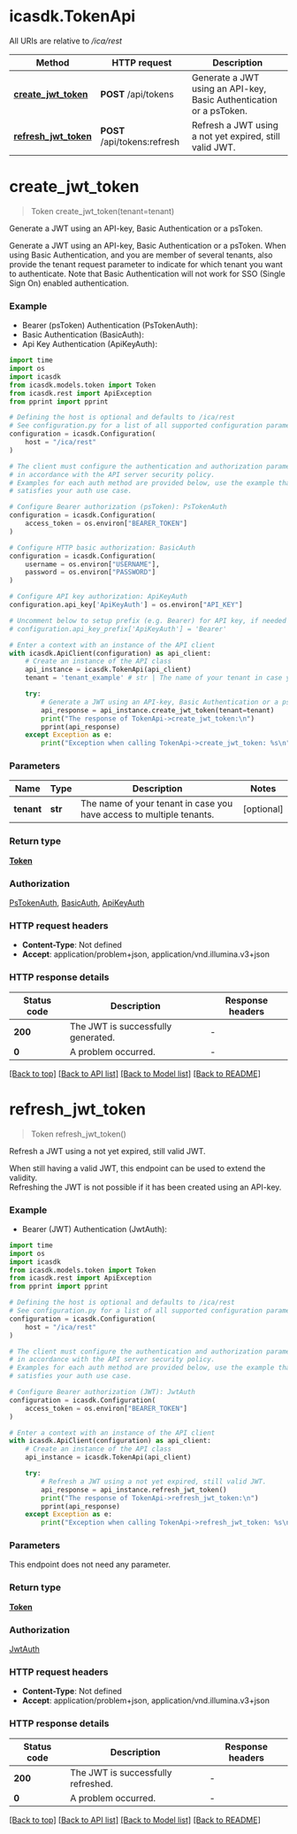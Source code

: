 # icasdk.TokenApi

All URIs are relative to */ica/rest*

Method | HTTP request | Description
------------- | ------------- | -------------
[**create_jwt_token**](TokenApi.md#create_jwt_token) | **POST** /api/tokens | Generate a JWT using an API-key, Basic Authentication or a psToken.
[**refresh_jwt_token**](TokenApi.md#refresh_jwt_token) | **POST** /api/tokens:refresh | Refresh a JWT using a not yet expired, still valid JWT.


# **create_jwt_token**
> Token create_jwt_token(tenant=tenant)

Generate a JWT using an API-key, Basic Authentication or a psToken.

Generate a JWT using an API-key, Basic Authentication or a psToken. When using Basic Authentication, and you are member of several tenants, also provide the tenant request parameter to indicate for which tenant you want to authenticate. Note that Basic Authentication will not work for SSO (Single Sign On) enabled authentication.

### Example

* Bearer (psToken) Authentication (PsTokenAuth):
* Basic Authentication (BasicAuth):
* Api Key Authentication (ApiKeyAuth):
```python
import time
import os
import icasdk
from icasdk.models.token import Token
from icasdk.rest import ApiException
from pprint import pprint

# Defining the host is optional and defaults to /ica/rest
# See configuration.py for a list of all supported configuration parameters.
configuration = icasdk.Configuration(
    host = "/ica/rest"
)

# The client must configure the authentication and authorization parameters
# in accordance with the API server security policy.
# Examples for each auth method are provided below, use the example that
# satisfies your auth use case.

# Configure Bearer authorization (psToken): PsTokenAuth
configuration = icasdk.Configuration(
    access_token = os.environ["BEARER_TOKEN"]
)

# Configure HTTP basic authorization: BasicAuth
configuration = icasdk.Configuration(
    username = os.environ["USERNAME"],
    password = os.environ["PASSWORD"]
)

# Configure API key authorization: ApiKeyAuth
configuration.api_key['ApiKeyAuth'] = os.environ["API_KEY"]

# Uncomment below to setup prefix (e.g. Bearer) for API key, if needed
# configuration.api_key_prefix['ApiKeyAuth'] = 'Bearer'

# Enter a context with an instance of the API client
with icasdk.ApiClient(configuration) as api_client:
    # Create an instance of the API class
    api_instance = icasdk.TokenApi(api_client)
    tenant = 'tenant_example' # str | The name of your tenant in case you have access to multiple tenants. (optional)

    try:
        # Generate a JWT using an API-key, Basic Authentication or a psToken.
        api_response = api_instance.create_jwt_token(tenant=tenant)
        print("The response of TokenApi->create_jwt_token:\n")
        pprint(api_response)
    except Exception as e:
        print("Exception when calling TokenApi->create_jwt_token: %s\n" % e)
```



### Parameters

Name | Type | Description  | Notes
------------- | ------------- | ------------- | -------------
 **tenant** | **str**| The name of your tenant in case you have access to multiple tenants. | [optional] 

### Return type

[**Token**](Token.md)

### Authorization

[PsTokenAuth](../README.md#PsTokenAuth), [BasicAuth](../README.md#BasicAuth), [ApiKeyAuth](../README.md#ApiKeyAuth)

### HTTP request headers

 - **Content-Type**: Not defined
 - **Accept**: application/problem+json, application/vnd.illumina.v3+json

### HTTP response details
| Status code | Description | Response headers |
|-------------|-------------|------------------|
**200** | The JWT is successfully generated. |  -  |
**0** | A problem occurred. |  -  |

[[Back to top]](#) [[Back to API list]](../README.md#documentation-for-api-endpoints) [[Back to Model list]](../README.md#documentation-for-models) [[Back to README]](../README.md)

# **refresh_jwt_token**
> Token refresh_jwt_token()

Refresh a JWT using a not yet expired, still valid JWT.

When still having a valid JWT, this endpoint can be used to extend the validity.<br>Refreshing the JWT is not possible if it has been created using an API-key.

### Example

* Bearer (JWT) Authentication (JwtAuth):
```python
import time
import os
import icasdk
from icasdk.models.token import Token
from icasdk.rest import ApiException
from pprint import pprint

# Defining the host is optional and defaults to /ica/rest
# See configuration.py for a list of all supported configuration parameters.
configuration = icasdk.Configuration(
    host = "/ica/rest"
)

# The client must configure the authentication and authorization parameters
# in accordance with the API server security policy.
# Examples for each auth method are provided below, use the example that
# satisfies your auth use case.

# Configure Bearer authorization (JWT): JwtAuth
configuration = icasdk.Configuration(
    access_token = os.environ["BEARER_TOKEN"]
)

# Enter a context with an instance of the API client
with icasdk.ApiClient(configuration) as api_client:
    # Create an instance of the API class
    api_instance = icasdk.TokenApi(api_client)

    try:
        # Refresh a JWT using a not yet expired, still valid JWT.
        api_response = api_instance.refresh_jwt_token()
        print("The response of TokenApi->refresh_jwt_token:\n")
        pprint(api_response)
    except Exception as e:
        print("Exception when calling TokenApi->refresh_jwt_token: %s\n" % e)
```



### Parameters
This endpoint does not need any parameter.

### Return type

[**Token**](Token.md)

### Authorization

[JwtAuth](../README.md#JwtAuth)

### HTTP request headers

 - **Content-Type**: Not defined
 - **Accept**: application/problem+json, application/vnd.illumina.v3+json

### HTTP response details
| Status code | Description | Response headers |
|-------------|-------------|------------------|
**200** | The JWT is successfully refreshed. |  -  |
**0** | A problem occurred. |  -  |

[[Back to top]](#) [[Back to API list]](../README.md#documentation-for-api-endpoints) [[Back to Model list]](../README.md#documentation-for-models) [[Back to README]](../README.md)

